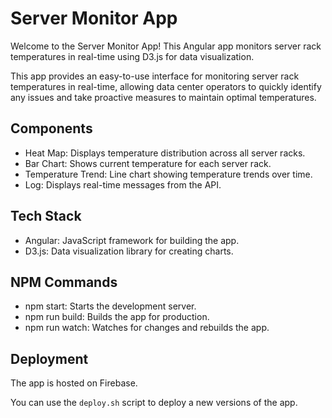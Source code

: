 # Server Monitor App

Welcome to the Server Monitor App! This Angular app monitors server rack temperatures in real-time using D3.js for data visualization.

This app provides an easy-to-use interface for monitoring server rack temperatures in real-time, allowing data center operators to quickly identify any issues and take proactive measures to maintain optimal temperatures.

## Components

- Heat Map: Displays temperature distribution across all server racks.
- Bar Chart: Shows current temperature for each server rack.
- Temperature Trend: Line chart showing temperature trends over time.
- Log: Displays real-time messages from the API.

## Tech Stack

- Angular: JavaScript framework for building the app.
- D3.js: Data visualization library for creating charts.

## NPM Commands

- npm start: Starts the development server.
- npm run build: Builds the app for production.
- npm run watch: Watches for changes and rebuilds the app.

## Deployment

The app is hosted on Firebase.

You can use the `deploy.sh` script to deploy a new versions of the app.